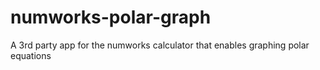 # numworks-polar-graph
A 3rd party app for the numworks calculator that enables graphing polar equations

